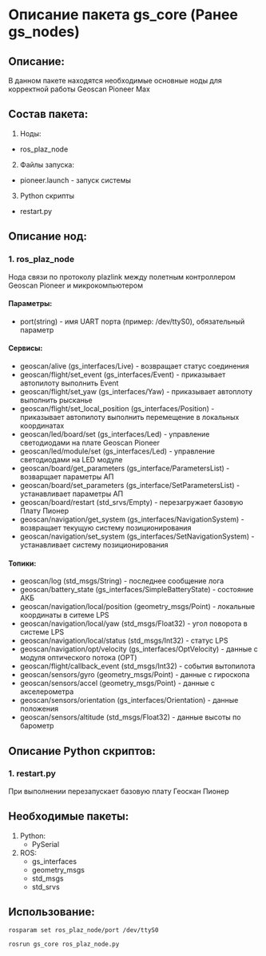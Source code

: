 # Описание пакета gs_core (Ранее gs_nodes)

## Описание:
В данном пакете находятся необходимые основные ноды для корректной работы Geoscan Pioneer Max

## Состав пакета:
1. Ноды:
* ros_plaz_node
2. Файлы запуска:
* pioneer.launch - запуск системы
3. Python скрипты
* restart.py

## Описание нод:
### 1. ros_plaz_node
Нода связи по протоколу plazlink между полетным контроллером Geoscan Pioneer и микрокомпьютером

#### Параметры:
* port(string) - имя UART порта (пример: /dev/ttyS0), обязательный параметр 

#### Сервисы:
* geoscan/alive (gs_interfaces/Live) - возвращает статус соединения
* geoscan/flight/set_event (gs_interfaces/Event) - приказывает автопилоту выполнить Event
* geoscan/flight/set_yaw (gs_interfaces/Yaw) - приказывает автоплоту выполнить рысканье
* geoscan/flight/set_local_position (gs_interfaces/Position) - приказывает автопилоту выполнить перемещение в локальных координатах
* geoscan/led/board/set (gs_interfaces/Led) - управление светодиодами на плате Geoscan Pioneer
* geoscan/led/module/set (gs_interfaces/Led) - управление светодиодами на LED модуле
* geoscan/board/get_parameters (gs_interface/ParametersList) - возварщает параметры АП
* geoscan/board/set_parameters (gs_interface/SetParametersList) - устанавливает параметры АП
* geoscan/board/restart (std_srvs/Empty) - перезагружает базовую Плату Пионер
* geoscan/navigation/get_system (gs_interfaces/NavigationSystem) - возвращает текущую систему позиционирования
* geoscan/navigation/set_system (gs_interfaces/SetNavigationSystem) - устанавливает систему позиционирования

#### Топики:
* geoscan/log (std_msgs/String) - последнее сообщение лога
* geoscan/battery_state (gs_interfaces/SimpleBatteryState) - состояние АКБ
* geoscan/navigation/local/position (geometry_msgs/Point) - локальные координаты в ситеме LPS
* geoscan/navigation/local/yaw (std_msgs/Float32) - угол поворота в системе LPS
* geoscan/navigation/local/status (std_msgs/Int32) - статус LPS
* geoscan/navigation/opt/velocity (gs_interfaces/OptVelocity) - данные с модуля оптического потока (OPT)
* geoscan/flight/callback_event (std_msgs/Int32) - события вытопилота
* geoscan/sensors/gyro (geometry_msgs/Point) - данные c гироскопа
* geoscan/sensors/accel (geometry_msgs/Point) - данные c акселерометра
* geoscan/sensors/orientation (gs_interfaces/Orientation) - данные положения
* geoscan/sensors/altitude (std_msgs/Float32) - данные высоты по барометр

## Описание Python скриптов:
### 1. restart.py
При выполнении перезапускает базовую плату Геоскан Пионер

## Необходимые пакеты:
1. Python:
    * PySerial
2. ROS:
    * gs_interfaces
    * geometry_msgs
    * std_msgs
    * std_srvs

## Использование:
 ```rosparam set ros_plaz_node/port /dev/ttyS0```
 
 ```rosrun gs_core ros_plaz_node.py ```
